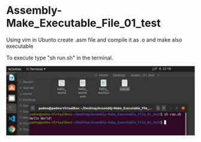 # Assembly-Make_Executable_File_01_test
Using vim in Ubunto create .asm file and compile it as .o and make also executable

To execute type "sh run.sh" in the terminal.

![Output-image](https://github.com/PadmaGnanapriya/Assembly-Make_Executable_File_01_test/blob/master/output-image.JPG)
